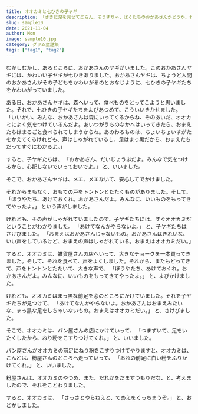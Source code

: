 ```yaml
---
title: オオカミと七ひきの子ヤギ
description: 「さきに足を見せてごらん、そうすりゃ、ぼくたちのおかあさんかどうか、わかるから。」
slug: sample10
date: 2021-11-04
author: Mon
image: sample10.jpg
category: グリム童話集
tags: ["tag1", "tag2"]
---
```


むかしむかし、あるところに、おかあさんのヤギがいました。このおかあさんヤギには、かわいい子ヤギが七ひきありました。おかあさんヤギは、ちょうど人間のおかあさんがその子どもをかわいがるのとおなじように、七ひきの子ヤギたちをかわいがっていました。

ある日、おかあさんヤギは、森へいって、食べものをとってこようと思いました。それで、七ひきの子ヤギたちをよびあつめて、こういいきかせました。
「いいかい、みんな、おかあさんは森にいってくるからね、そのあいだ、オオカミによく気をつけているんだよ。あいつがうちのなかへはいってきたら、おまえたちはまるごと食べられてしまうからね。あのわるものは、ちょいちょいすがたをかえてくるけれども、声はしゃがれているし、足はまっ黒だから、おまえたちだってすぐにわかるよ。」

すると、子ヤギたちは、
「おかあさん、だいじょうぶだよ。みんなで気をつけるから、心配しないでいっておいでよ。」
と、いいました。

そこで、おかあさんヤギは、メエ、メエないて、安心してでかけました。

それからまもなく、おもての戸をトントンとたたくものがありました。そして、
「ぼうやたち、あけておくれ。おかあさんだよ。みんなに、いいものをもってきてやったよ。」
という声がしました。

けれども、その声がしゃがれていましたので、子ヤギたちには、すぐオオカミだということがわかりました。
「あけてなんかやらないよ。」
と、子ヤギたちはさけびました。
「おまえはおかあさんじゃないもの。おかあさんはきれいな、いい声をしているけど、おまえの声はしゃがれている。おまえはオオカミだい。」

すると、オオカミは、雑貨屋さんの店へいって、大きなチョークを一本買ってきました。そして、それを食べて、声をよくしました。それから、またもどってきて、戸をトントンとたたいて、大きな声で、
「ぼうやたち、あけておくれ。おかあさんだよ。みんなに、いいものをもってきてやったよ。」
と、よびかけました。

けれども、オオカミはまっ黒な前足を窓のところにかけていました。それを子ヤギたちが見つけて、
「あけてなんかやらないよ。おかあさんはおまえみたいな、まっ黒な足をしちゃいないもの。おまえはオオカミだい。」
と、さけびました。

そこで、オオカミは、パン屋さんの店にかけていって、
「つまずいて、足をいたくしたから、ねり粉をこすりつけてくれ。」
と、いいました。

パン屋さんがオオカミの前足にねり粉をこすりつけてやりますと、オオカミは、こんどは、粉屋さんのところへ走っていって、
「おれの前足に白い粉をふりかけてくれ。」
と、いいました。

粉屋さんは、オオカミのやつめ、また、だれかをだますつもりだな、と、考えましたので、それをことわりました。

すると、オオカミは、
「さっさとやらねえと、てめえをくっちまうぞ。」
と、おどかしました。
